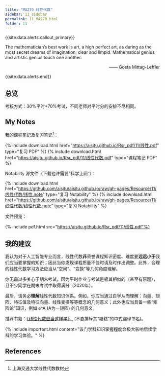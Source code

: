 ```yaml
---
title: "MA270 线性代数"
sidebar: 11_sidebar
permalink: 11_MA270.html
folder: 11
---
```


{{site.data.alerts.callout_primary}}
<p>The mathematician’s best work is art, a high perfect art, as daring as the most secret dreams of imagination, clear and limpid. Mathematical genius and artistic genius touch one another.</p>
<p align="right">—— Gosta Mittag-Leffler</p>

{{site.data.alerts.end}}

## 总览

考核方式：30%平时+70%考试，不同老师对平时分的安排不尽相同。

## My Notes

我的课程笔记及复习笔记[^1]：

{% include download.html href="https://aisjtu.github.io/Rsr_pdf/11/线性.pdf" type="复习 PDF" %} {% include download.html href="https://aisjtu.github.io/Rsr_pdf/11/线性代数.pdf" type="课程笔记 PDF" %}

Notability 源文件（下载也许需要“科学上网”）：

{% include download.html href="https://github.com/aisjtu/aisjtu.github.io/raw/gh-pages/Resource/11/线性代数/线性.note" type="复习 Notability" %} {% include download.html href="https://github.com/aisjtu/aisjtu.github.io/raw/gh-pages/Resource/11/线性代数/线性代数.note" type="复习 Notability" %}

文件预览：

{% include pdf.html src="https://aisjtu.github.io/Rsr_pdf/11/线性.pdf"%}

## 我的建议

我认为对于人工智能专业而言，线性代数**非**荣誉课程知识密度、难度要**远远小于**我们应当要掌握的知识；因此当你发现课程质量不佳时请及时作出调整。此外，合理的线性代数学习方法应当从“空间”、“变换”等几何角度理解。

你无需过多关心于期末考试，因为平时作业与考试是极其相似的（甚至有原题），且不少同学在期末考试中取得满分（2020年）。

最后，请务必**理解**线性代数知识体系。例如，你应当通过自学从而理解：向量、矩阵、特征值及特征向量、线性变换等等概念的几何意义；此外也应当具备一些“矩阵论”知识，例如 e^A (A为一矩阵) 的几何意义。

推荐书籍：[《线性代数应当这样学》](https://book.douban.com/subject/26886299/?dt_dapp=1), (不要排斥其“糟糕”的中式翻译书名)。


{% include important.html content="该门学科知识掌握程度会极大影响后续学科的学习体验。" %}

## References

[^1]: 上海交通大学线性代数教材
